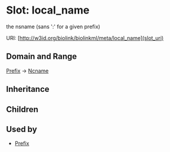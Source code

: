 # Slot: local_name


the nsname (sans ':' for a given prefix)

URI: [http://w3id.org/biolink/biolinkml/meta/local_name](slot_uri)
## Domain and Range

[Prefix](Prefix.md) -> [Ncname](Ncname.md)
## Inheritance

## Children

## Used by

 * [Prefix](Prefix.md)
